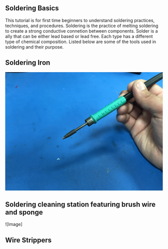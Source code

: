 ## Soldering Basics

This tutorial is for first time beginners to understand soldering practices, techniques, and procedures. Soldering is the practice
of melting soldering to create a strong conductive connetion between components. Solder is a ally that can be either lead based or
lead free. Each type has a different type of chemical composition. Listed below are some of the tools used in soldering and their
purpose. 

## Soldering Iron
![image](Developmental_Folder/Soldering_Iron.jpg)

## Soldering cleaning station featuring brush wire and sponge
![Image]
## Wire Strippers





